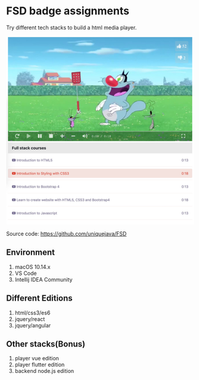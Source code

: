 # FSD badge assignments

Try different tech stacks to build a html media player.

![player screenshot](./lab01_html5_bootstrap4/player2.jpg)

Source code: https://github.com/uniquejava/FSD

## Environment

1. macOS 10.14.x
2. VS Code
3. Intellij IDEA Community

## Different Editions

1. html/css3/es6
2. jquery/react
3. jquery/angular

## Other stacks(Bonus)

1. player vue edition
2. player flutter edition
3. backend node.js edition
